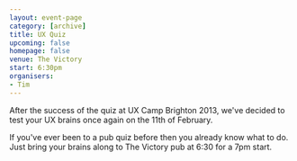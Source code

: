 ```yaml
---
layout: event-page
category: [archive]
title: UX Quiz
upcoming: false
homepage: false
venue: The Victory
start: 6:30pm
organisers: 
- Tim
---
```


After the success of the quiz at UX Camp Brighton 2013, we've decided to test your UX brains once again on the 11th of February. 

If you've ever been to a pub quiz before then you already know what to do. Just bring your brains along to The Victory pub at 6:30 for a 7pm start. 




